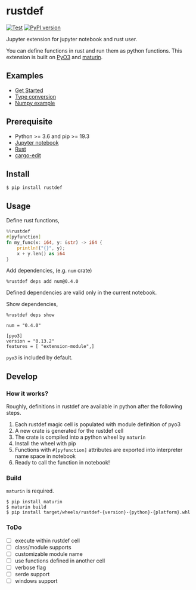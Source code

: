 # rustdef

[![Test](https://github.com/emakryo/rustdef/workflows/Test/badge.svg?branch=master)](https://github.com/emakryo/rustdef/actions?query=branch%3Amaster)
[![PyPI version](https://badge.fury.io/py/rustdef.svg)](https://badge.fury.io/py/rustdef)

Jupyter extension for jupyter notebook and rust user.

You can define functions in rust and run them as python functions.
This extension is built on [PyO3](https://github.com/PyO3/pyo3) and
[maturin](https://github.com/PyO3/maturin).

## Examples

- [Get Started](examples/Get%20started.ipynb)
- [Type conversion](examples/types.ipynb)
- [Numpy example](examples/numpy.ipynb)

## Prerequisite

- Python >= 3.6 and pip >= 19.3
- [Jupyter notebook](https://jupyter.org/install.html)
- [Rust](https://www.rust-lang.org/tools/install)
- [cargo-edit](https://crates.io/crates/cargo-edit)

## Install

```shell script
$ pip install rustdef
```

## Usage

Define rust functions,
```rust
%%rustdef
#[pyfunction]
fn my_func(x: i64, y: &str) -> i64 {
    println!("{}", y);
    x + y.len() as i64
}
```

Add dependencies, (e.g. `num` crate)
```
%rustdef deps add num@0.4.0
```

Defined dependencies are valid only in the current notebook.

Show dependencies,
```
%rustdef deps show
```

```
num = "0.4.0"

[pyo3]
version = "0.13.2"
features = [ "extension-module",]
```

`pyo3` is included by default.

## Develop

### How it works?

Roughly, definitions in rustdef are available in python after the following steps.

1. Each rustdef magic cell is populated with module definition of pyo3
2. A new crate is generated for the rustdef cell
3. The crate is compiled into a python wheel by `maturin`
4. Install the wheel with pip
5. Functions with `#[pyfunction]` attributes are exported into interpreter name space in notebook
6. Ready to call the function in notebook!

### Build

`maturin` is required.

```shell script
$ pip install maturin
$ maturin build
$ pip install target/wheels/rustdef-{version}-{python}-{platform}.whl
```

### ToDo

- [ ] execute within rustdef cell
- [ ] class/module supports
- [ ] customizable module name
- [ ] use functions defined in another cell
- [ ] verbose flag
- [ ] serde support
- [ ] windows support
